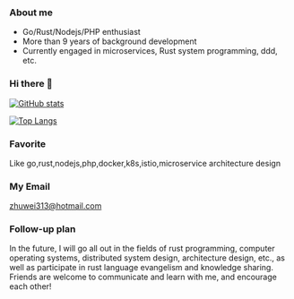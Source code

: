 ### About me
- Go/Rust/Nodejs/PHP enthusiast
- More than 9 years of background development
- Currently engaged in microservices, Rust system programming, ddd, etc.
### Hi there 👋

[![GitHub stats](https://github-readme-stats.vercel.app/api?username=daheige&show_icons=true&theme=radical)](https://github.com/daheige/github-readme-stats)

[![Top Langs](https://github-readme-stats.vercel.app/api/top-langs/?username=daheige&layout=compact)](https://github.com/daheige/github-readme-stats)


### Favorite

  Like go,rust,nodejs,php,docker,k8s,istio,microservice architecture design
### My Email
  
  zhuwei313@hotmail.com

### Follow-up plan
In the future, I will go all out in the fields of rust programming, computer operating systems, distributed system design, architecture design, etc., as well as participate in rust language evangelism and knowledge sharing. Friends are welcome to communicate and learn with me, and encourage each other!

